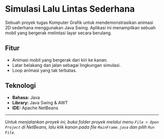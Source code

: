 # Simulasi Lalu Lintas Sederhana

Sebuah proyek tugas Komputer Grafik untuk mendemonstrasikan animasi 2D sederhana menggunakan Java Swing. Aplikasi ini menampilkan sebuah mobil yang bergerak melintasi layar secara berulang.

## Fitur
* Animasi mobil yang bergerak dari kiri ke kanan.
* Latar belakang dan jalan sebagai lingkungan simulasi.
* Loop animasi yang tak terbatas.

## Teknologi
* **Bahasa:** Java
* **Library:** Java Swing & AWT
* **IDE:** Apache NetBeans

---
*Untuk menjalankan proyek ini, buka folder proyek melalui menu `File > Open Project` di NetBeans, lalu klik kanan pada file `MainFrame.java` dan pilih `Run File`.*
